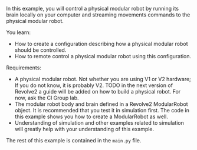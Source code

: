 In this example, you will control a physical modular robot by running its brain locally on your computer and streaming movements commands to the physical modular robot.

You learn:
- How to create a configuration describing how a physical modular robot should be controlled.
- How to remote control a physical modular robot using this configuration.

Requirements:
- A physical modular robot. Not whether you are using V1 or V2 hardware; If you do not know, it is probably V2. TODO in the next version of Revolve2 a guide will be added on how to build a physical robot. For now, ask the CI Group lab.
- The modular robot body and brain defined in a Revolve2 ModularRobot object. It is recommended that you test it in simulation first. The code in this example shows you how to create a ModularRobot as well.
- Understanding of simulation and other examples related to simulation will greatly help with your understanding of this example.

The rest of this example is contained in the `main.py` file.
